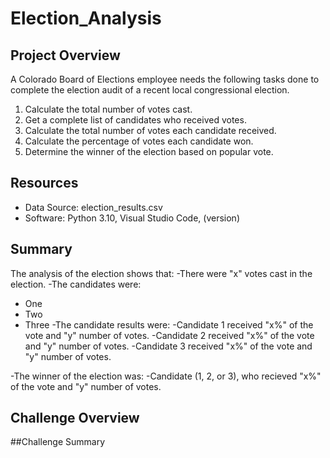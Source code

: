 # Election_Analysis

## Project Overview
A Colorado Board of Elections employee needs the following tasks done to complete the election audit of a recent local congressional election.

1. Calculate the total number of votes cast.
2. Get a complete list of candidates who received votes.
3. Calculate the total number of votes each candidate received.
4. Calculate the percentage of votes each candidate won.
5. Determine the winner of the election based on popular vote.

## Resources
- Data Source: election_results.csv
- Software: Python 3.10, Visual Studio Code, (version)

## Summary
The analysis of the election shows that:
-There were "x" votes cast in the election.
-The candidates were:
  - One
  - Two
  - Three
-The candidate results were:
  -Candidate 1 received "x%" of the vote and "y" number of votes.
  -Candidate 2 received "x%" of the vote and "y" number of votes.
  -Candidate 3 received "x%" of the vote and "y" number of votes.
 
-The winner of the election was:
  -Candidate (1, 2, or 3), who recieved "x%" of the vote and "y" number of votes.
  
  ## Challenge Overview
  
  ##Challenge Summary
